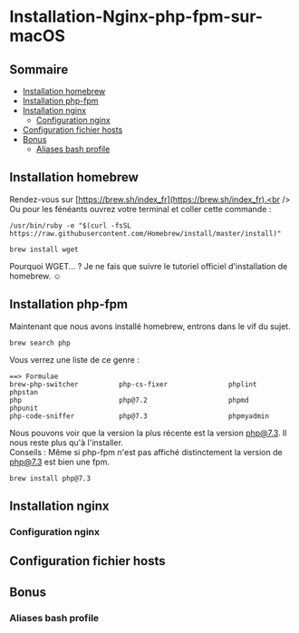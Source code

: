 # Installation-Nginx-php-fpm-sur-macOS

## Sommaire
* [Installation homebrew](#installation-homebrew)
* [Installation php-fpm](#installation-php-fpm)
* [Installation nginx](#installation-nginx)
  * [Configuration nginx](#configuration-nginx)
* [Configuration fichier hosts](#configuration-fichier-hosts)
* [Bonus](#bonus)
  * [Aliases bash profile](#aliases-bash-profile)

## Installation homebrew
Rendez-vous sur [https://brew.sh/index_fr](https://brew.sh/index_fr).<br />
Ou pour les fénéants ouvrez votre terminal et coller cette commande :
```
/usr/bin/ruby -e "$(curl -fsSL https://raw.githubusercontent.com/Homebrew/install/master/install)"

brew install wget
```
Pourquoi WGET... ? Je ne fais que suivre le tutoriel officiel d'installation de homebrew. :relaxed:

## Installation php-fpm
Maintenant que nous avons installé homebrew, entrons dans le vif du sujet.
```
brew search php
```
Vous verrez une liste de ce genre :
```
==> Formulae
brew-php-switcher          php-cs-fixer               phplint                phpstan
php                        php@7.2                    phpmd                  phpunit
php-code-sniffer           php@7.3                    phpmyadmin
```
Nous pouvons voir que la version la plus récente est la version php@7.3. Il nous reste plus qu'à l'installer.<br />
Conseils : Même si php-fpm n'est pas affiché distinctement la version de php@7.3 est bien une fpm.
```
brew install php@7.3
```
## Installation nginx

### Configuration nginx

## Configuration fichier hosts

## Bonus

### Aliases bash profile
